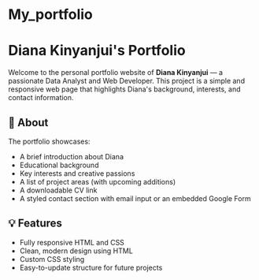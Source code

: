 # My_portfolio
# Diana Kinyanjui's Portfolio

Welcome to the personal portfolio website of **Diana Kinyanjui** — a passionate Data Analyst and Web Developer. This project is a simple and responsive web page that highlights Diana's background, interests, and contact information.

## 🌟 About

The portfolio showcases:
- A brief introduction about Diana
- Educational background
- Key interests and creative passions
- A list of project areas (with upcoming additions)
- A downloadable CV link
- A styled contact section with email input or an embedded Google Form

## 💡 Features

- Fully responsive HTML and CSS
- Clean, modern design using HTML
- Custom CSS styling 
- Easy-to-update structure for future projects
  



